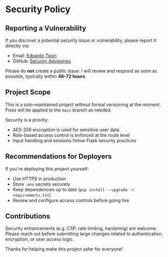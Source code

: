 # Security Policy

## Reporting a Vulnerability

If you discover a potential security issue or vulnerability, please report it directly via:

- Email: [Edoardo Tosin](https://github.com/edoardotosin)
- GitHub: [Security Advisories](https://github.com/EdoardoTosin/Observatory-Booking/security/advisories)

Please do **not** create a public issue. I will review and respond as soon as possible, typically within **48–72 hours**.

## Project Scope

This is a solo-maintained project without formal versioning at the moment. Fixes will be applied to the `main` branch as needed.

Security is a priority:
- AES-256 encryption is used for sensitive user data
- Role-based access control is enforced at the route level
- Input handling and sessions follow Flask security practices

## Recommendations for Deployers

If you're deploying this project yourself:

- Use HTTPS in production
- Store `.env` secrets securely
- Keep dependencies up to date (`pip install --upgrade -r requirements.txt`)
- Review and configure access controls before going live

## Contributions

Security enhancements (e.g. CSP, rate limiting, hardening) are welcome. Please reach out before submitting large changes related to authentication, encryption, or user access logic.

Thanks for helping make this project safer for everyone!
